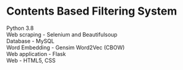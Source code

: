# Contents Based Filtering System

Python 3.8 <br>
Web scraping - Selenium and Beautifulsoup <br>
Database - MySQL <br>
Word Embedding - Gensim Word2Vec (CBOW) <br>
Web application - Flask <br>
Web - HTML5, CSS 
